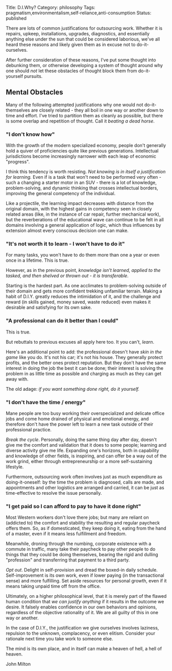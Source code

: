 Title: D.I.Why?
Category: philosophy
Tags: pragmatism,environmentalism,self-reliance,anti-consumption
Status: published

There are lots of common justifications for outsourcing work. Whether it is repairs, upkeep, installations, upgrades, diagnostics, and essentially anything else under the sun that could be considered laborious, we've all heard these reasons and likely given them as in excuse not to do-it-ourselves.

After further consideration of these reasons, I've put some thought into debunking them, or otherwise developing a system of thought around why one should _not_ let these obstacles of thought block them from do-it-yourself pursuits.

## Mental Obstacles 

Many of the following attempted justifications why one would not do-it-themselves are closely related - they all boil in one way or another down to time and effort. I've tried to partition them as cleanly as possible, but there is some overlap and repetition of thought. Call it _beating a dead horse_.

### "I don't know how"

With the growth of the modern specialized economy, people don't generally hold a quiver of proficiencies quite like previous generations. Intellectual jurisdictions become increasingly narrower with each leap of economic "progress".

I think this tendency is worth resisting. _Not knowing is in itself a justification for learning._ Even if is a task that won't need to be performed very often - such a changing a starter motor in an SUV - there is a lot of knowledge, problem-solving, and dynamic thinking that crosses intellectual borders, improving the general competency of the individual.

Like a projectile, the learning impact decreases with distance from the original domain, with the highest gains in competency seen in closely related areas (like, in the instance of car repair, further mechanical work), but the reverberations of the educational wave can continue to be felt in all domains involving a general application of logic, which thus influences by extension almost every conscious decision one can make.

### "It's not worth it to learn - I won't have to do it"

For many tasks, you won't have to do them more than one a year or even once in a lifetime. This is true.

However, as in the previous point, _knowledge isn't learned, applied to the tasked, and then shelved or thrown out - it is transferable_.

Starting is the hardest part. As one acclimates to problem-solving outside of their domain and gets more confident trekking unfamiliar terrain. Making a habit of D.I.Y. greatly reduces the intimidation of it, and the challenge and reward (in skills gained, money saved, waste reduced) even makes it desirable and satisfying for its own sake.

### "A professional can do it better than I could"

This is true.

But rebuttals to previous excuses all apply here too. It you can't, _learn_.

Here's an additional point to add: the professional doesn't have _skin in the game_ like you do. It's not his car; it's not his house. They generally protect profits, and the better ones protect reputation. But they don't have the same interest in doing the job the best it can be done; their interest is solving the problem in as little time as possible and charging as much as they can get away with.

The old adage: _if you want something done right, do it yourself._

### "I don't have the time / energy"

Mane people are too busy working their overspecialized and delicate office jobs and come home drained of physical and emotional energy, and therefore don't have the power left to learn a new task outside of their professional practice.

_Break the cycle_. Personally, doing the same thing day after day, doesn't give me the comfort and validation that it does to some people; learning and diverse activity give me life. Expanding one's horizons, both in capability and knowledge of other fields, is inspiring, and can offer be a way out of the work grind, either through entrepreneurship or a more self-sustaining lifestyle.

Furthermore, outsourcing work often involves just as much expenditure as doing-it-oneself: by the time the problem is diagnosed, calls are made, and appointments and other logistics are arranged and carried, it can be just as time-effective to resolve the issue personally.

### "I get paid so I can afford to pay to have it done right"

Most Western workers don't love there jobs; but many are reliant on (addicted to) the comfort and stability the resulting and regular paycheck offers them. So, as if domesticated, they keep doing it, eating from the hand of a master, even if it means less fulfillment and freedom.

Meanwhile, droning through the numbing, corporate existence with a commute in traffic, many take their paycheck to pay other people to do things that they could be doing themselves, bearing the rigid and dulling "profession" and transferring that payment to a third party.

_Opt out_. Delight in self-provision and dread the boxed-in daily schedule. Self-improvement is its own work, even if lower paying (in the transactional sense) and more fulfilling. Set aside resources for personal growth, even if it means taking unpaid time off from the office.

Ultimately, on a higher philosophical level, that it is merely part of the flawed human condition that _we can justify anything_ if it results in the outcome we desire. It falsely enables confidence in our own behaviors and opinions, regardless of the objective rationality of it. We are all guilty of this in one way or another.

In the case of D.I.Y., the justification we give ourselves involves laziness, repulsion to the unknown, complacency, or even elitism. Consider your rationale next time you take work to someone else. 

<div class="quote">
        <p class="content">
                The mind is its own place, and in itself can make a heaven of hell, a hell of heaven.
        </p>
        <p class="annotation">
                John Milton
        </p>
</div>
